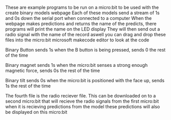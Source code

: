 These are example programs to be run on a micro:bit to be used with the create binary models webpage
Each of these models send a stream of 1s and 0s down the serial port when connected to a computer 
When the webpage makes predictions and returns the name of the predicts, there programs will print the name on the LED display
They will then send out a radio signal with the name of the record aswell
you can drag and drop these files into the micro:bit microsoft makecode editor to look at the code 

Binary Button
sends 1s when the B button is being pressed, sends 0 the rest of the time 

Binary magnet
sends 1s when the micro:bit senses a strong enough magnetic force, sends 0s the rest of the time

Binary tilt
sends 0s when the micro:bit is positioned with the face up, sends 1s the rest of the time

The fourth file is the radio reciever file. This can be downloaded on to a second micro:bit that will recieve the radio signals from the first micro:bit when it is recieving predictions from the model
these predictions will also be displayed on this micro:bit

